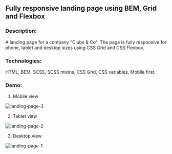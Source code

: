 ## Fully responsive landing page using BEM, Grid and Flexbox

### Description:
A landing page for a company "Clubs & Co". The page is fully responsive for phone, tablet and desktop sizes using CSS Grid and CSS Flexbox.

### Technologies:
HTML, BEM, SCSS, SCSS mixins, CSS Grid, CSS variables, Mobile first.

### Demo:

1. Mobile view

![landing-page-3](https://user-images.githubusercontent.com/66952678/100924017-f6504200-34d7-11eb-8832-036abb4a6a0a.gif)

2. Tablet view

![landing-page-2](https://user-images.githubusercontent.com/66952678/100923653-65796680-34d7-11eb-8804-e792f39ec901.gif)

3. Desktop view

![landing-page-1](https://user-images.githubusercontent.com/66952678/100922665-12eb7a80-34d6-11eb-87a1-d570de2207c7.gif)

